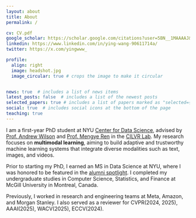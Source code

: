 ```yaml
---
layout: about
title: About
permalink: /

cv: CV.pdf
google_scholar: https://scholar.google.com/citations?user=5BN__1MAAAAJ&hl=en
linkedin: https://www.linkedin.com/in/ying-wang-90611714a/
twitter: https://x.com/yingwww_

profile:
  align: right
  image: headshot.jpg
  image_circular: true # crops the image to make it circular


news: true  # includes a list of news items
latest_posts: false  # includes a list of the newest posts
selected_papers: true # includes a list of papers marked as "selected={true}"
social: true  # includes social icons at the bottom of the page
teaching: true
---
```


I am a first-year PhD student at NYU [Center for Data Science](https://cds.nyu.edu/), advised by [Prof. Andrew Wilson](https://cims.nyu.edu/~andrewgw/) and [Prof. Mengye Ren](https://mengyeren.com/) in the [CILVR Lab](https://wp.nyu.edu/cilvr/). My research focuses on **multimodal learning**, aiming to build adaptive and trustworthy machine learning systems that integrate diverse modalities such as text, images, and videos. 

Prior to starting my PhD, I earned an MS in Data Science at NYU, where I was honored to be featured in the [alumni spotlight](https://x.com/yingwww_/status/1866572337321066522). I completed my undergraduate studies in Computer Science, Statistics, and Finance at McGill University in Montreal, Canada.

Previously, I worked in research and engineering teams at Meta, Amazon, and Morgan Stanley. I also served as a reviewer for CVPR(2024, 2025), AAAI(2025), WACV(2025),  ECCV(2024). 
